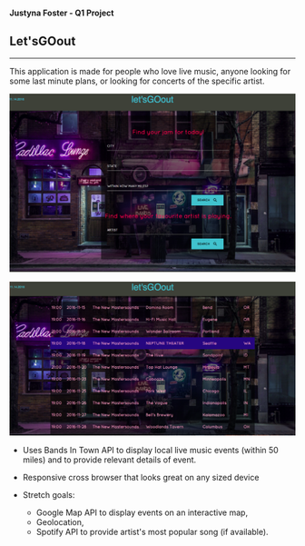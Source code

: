 #### Justyna Foster - Q1 Project 
## Let'sGOout
---

This application is made for people who love live music, anyone looking for some last minute plans, or looking for concerts of the specific artist.

![alt text](https://github.com/SoleNero/Q1project/blob/master/readme/main_page.png "Main page")

![alt text](https://github.com/SoleNero/Q1project/blob/master/readme/search_result.png "Search result")

* Uses Bands In Town API to display local live music events (within 50 miles) and to provide relevant details of event.

* Responsive cross browser that looks great on any sized device

* Stretch goals: 
  * Google Map API to display events on an interactive map,
  * Geolocation,
  * Spotify API to provide artist's most popular song (if available).
